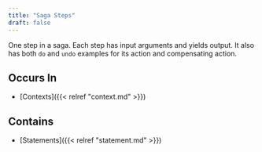```yaml
---
title: "Saga Steps"
draft: false
---
```


One step in a saga. Each step has input arguments and yields output. It also
has both `do` and `undo` examples for its action and compensating action. 

## Occurs In
* [Contexts]({{< relref "context.md" >}})

## Contains
* [Statements]({{< relref "statement.md" >}})
